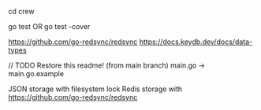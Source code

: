 cd crew

go test
OR
go test -cover

https://github.com/go-redsync/redsync
https://docs.keydb.dev/docs/data-types


// TODO
Restore this readme! (from main branch)
main.go -> main.go.example

JSON storage with filesystem lock
Redis storage with https://github.com/go-redsync/redsync
